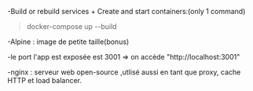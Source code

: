 -Build or rebuild services + Create and start containers:(only 1 command)
> docker-compose up --build 

-Alpine : image de petite taille(bonus)

-le port l'app est exposée est 3001 => on accède "http://localhost:3001"

-nginx : serveur web open-source ,utlisé aussi en tant que proxy, cache HTTP et load balancer.

